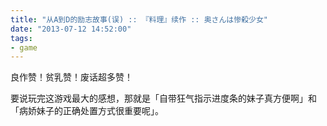 ```yaml
---
title: "从A到D的励志故事(误) :: 『料理』续作 :: 奥さんは惨殺少女"
date: "2013-07-12 14:52:00"
tags:
- game
---
```

良作赞！贫乳赞！废话超多赞！

要说玩完这游戏最大的感想，那就是「自带狂气指示进度条的妹子真方便啊」和「病娇妹子的正确处置方式很重要呢」。